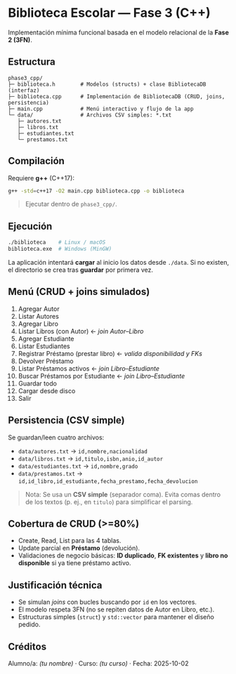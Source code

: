 # Biblioteca Escolar — Fase 3 (C++)

Implementación mínima funcional basada en el modelo relacional de la **Fase 2 (3FN)**.

## Estructura
```
phase3_cpp/
├─ biblioteca.h        # Modelos (structs) + clase BibliotecaDB (interfaz)
├─ biblioteca.cpp      # Implementación de BibliotecaDB (CRUD, joins, persistencia)
├─ main.cpp            # Menú interactivo y flujo de la app
└─ data/               # Archivos CSV simples: *.txt
   ├─ autores.txt
   ├─ libros.txt
   ├─ estudiantes.txt
   └─ prestamos.txt
```

## Compilación
Requiere **g++** (C++17):
```bash
g++ -std=c++17 -O2 main.cpp biblioteca.cpp -o biblioteca
```
> Ejecutar dentro de `phase3_cpp/`.

## Ejecución
```bash
./biblioteca    # Linux / macOS
biblioteca.exe  # Windows (MinGW)
```

La aplicación intentará **cargar** al inicio los datos desde `./data`. Si no existen, el directorio se crea tras **guardar** por primera vez.

## Menú (CRUD + joins simulados)
1. Agregar Autor  
2. Listar Autores  
3. Agregar Libro  
4. Listar Libros (con Autor) ← *join Autor–Libro*  
5. Agregar Estudiante  
6. Listar Estudiantes  
7. Registrar Préstamo (prestar libro) ← *valida disponibilidad y FKs*  
8. Devolver Préstamo  
9. Listar Préstamos activos ← *join Libro–Estudiante*  
10. Buscar Préstamos por Estudiante ← *join Libro–Estudiante*  
11. Guardar todo  
12. Cargar desde disco  
0. Salir

## Persistencia (CSV simple)
Se guardan/leen cuatro archivos:
- `data/autores.txt` → `id,nombre,nacionalidad`
- `data/libros.txt` → `id,titulo,isbn,anio,id_autor`
- `data/estudiantes.txt` → `id,nombre,grado`
- `data/prestamos.txt` → `id,id_libro,id_estudiante,fecha_prestamo,fecha_devolucion`

> Nota: Se usa un **CSV simple** (separador coma). Evita comas dentro de los textos (p. ej., en `titulo`) para simplificar el parsing.

## Cobertura de CRUD (>=80%)
- Create, Read, List para las 4 tablas.  
- Update parcial en **Préstamo** (devolución).  
- Validaciones de negocio básicas: **ID duplicado**, **FK existentes** y **libro no disponible** si ya tiene préstamo activo.

## Justificación técnica
- Se simulan *joins* con bucles buscando por `id` en los vectores.  
- El modelo respeta 3FN (no se repiten datos de Autor en Libro, etc.).  
- Estructuras simples (`struct`) y `std::vector` para mantener el diseño pedido.

## Créditos
Alumno/a: _(tu nombre)_ · Curso: _(tu curso)_ · Fecha: 2025-10-02
